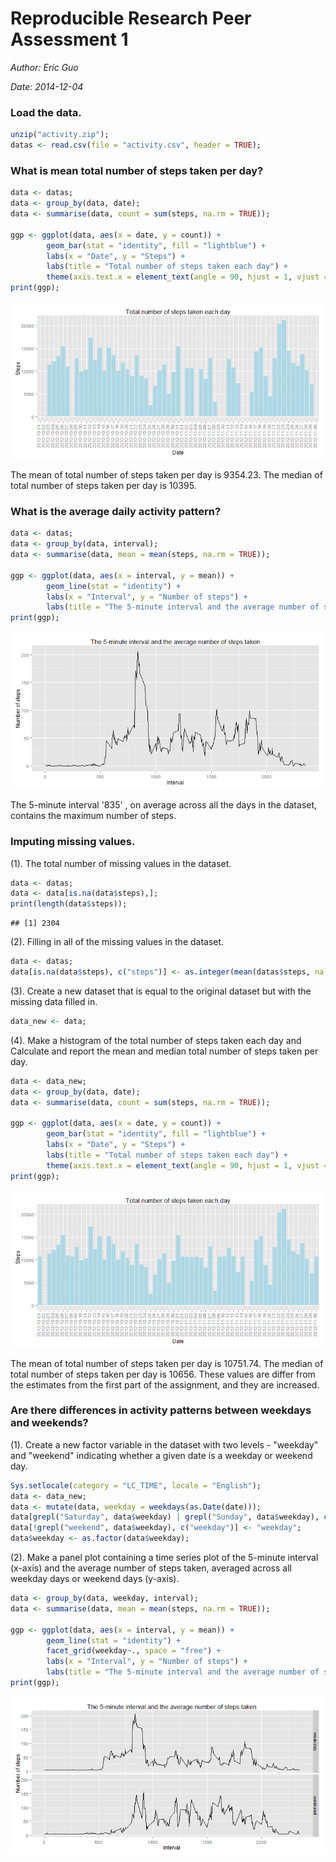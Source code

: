 Reproducible Research Peer Assessment 1
============================================
*Author: Eric Guo*

*Date: 2014-12-04*



### Load the data.


```r
unzip("activity.zip");
datas <- read.csv(file = "activity.csv", header = TRUE);
```

### What is mean total number of steps taken per day?


```r
data <- datas;
data <- group_by(data, date);
data <- summarise(data, count = sum(steps, na.rm = TRUE));

ggp <- ggplot(data, aes(x = date, y = count)) + 
        geom_bar(stat = "identity", fill = "lightblue") +
        labs(x = "Date", y = "Steps") +
        labs(title = "Total number of steps taken each day") +
        theme(axis.text.x = element_text(angle = 90, hjust = 1, vjust = 0));
print(ggp);
```

![plot of chunk unnamed-chunk-3](figure/unnamed-chunk-3-1.png) 

The mean of total number of steps taken per day is 9354.23. The median of total number of steps taken per day is 10395.

### What is the average daily activity pattern?


```r
data <- datas;
data <- group_by(data, interval);
data <- summarise(data, mean = mean(steps, na.rm = TRUE));

ggp <- ggplot(data, aes(x = interval, y = mean)) + 
        geom_line(stat = "identity") +
        labs(x = "Interval", y = "Number of steps") +
        labs(title = "The 5-minute interval and the average number of steps taken");
print(ggp);
```

![plot of chunk unnamed-chunk-4](figure/unnamed-chunk-4-1.png) 

The 5-minute interval '835' , on average across all the days in the dataset, contains the maximum number of steps.

### Imputing missing values.

(1). The total number of missing values in the dataset.


```r
data <- datas;
data <- data[is.na(data$steps),];
print(length(data$steps));
```

```
## [1] 2304
```

(2). Filling in all of the missing values in the dataset. 


```r
data <- datas;
data[is.na(data$steps), c("steps")] <- as.integer(mean(datas$steps, na.rm = TRUE));
```

(3). Create a new dataset that is equal to the original dataset but with the missing data filled in.


```r
data_new <- data;
```

(4). Make a histogram of the total number of steps taken each day and Calculate and report the mean and median total number of steps taken per day.


```r
data <- data_new;
data <- group_by(data, date);
data <- summarise(data, count = sum(steps, na.rm = TRUE));

ggp <- ggplot(data, aes(x = date, y = count)) + 
        geom_bar(stat = "identity", fill = "lightblue") +
        labs(x = "Date", y = "Steps") +
        labs(title = "Total number of steps taken each day") +
        theme(axis.text.x = element_text(angle = 90, hjust = 1, vjust = 0));
print(ggp);
```

![plot of chunk unnamed-chunk-8](figure/unnamed-chunk-8-1.png) 

The mean of total number of steps taken per day is 10751.74. The median of total number of steps taken per day is 10656. These values are differ from the estimates from the first part of the assignment, and they are increased.

### Are there differences in activity patterns between weekdays and weekends?

(1). Create a new factor variable in the dataset with two levels - "weekday" and "weekend" indicating whether a given date is a weekday or weekend day.


```r
Sys.setlocale(category = "LC_TIME", locale = "English");
data <- data_new;
data <- mutate(data, weekday = weekdays(as.Date(date)));
data[grepl("Saturday", data$weekday) | grepl("Sunday", data$weekday), c("weekday")] <- "weekend";
data[!grepl("weekend", data$weekday), c("weekday")] <- "weekday";
data$weekday <- as.factor(data$weekday);
```

(2). Make a panel plot containing a time series plot of the 5-minute interval (x-axis) and the average number of steps taken, averaged across all weekday days or weekend days (y-axis). 


```r
data <- group_by(data, weekday, interval);
data <- summarise(data, mean = mean(steps, na.rm = TRUE));

ggp <- ggplot(data, aes(x = interval, y = mean)) + 
        geom_line(stat = "identity") +
        facet_grid(weekday~., space = "free") +
        labs(x = "Interval", y = "Number of steps") +
        labs(title = "The 5-minute interval and the average number of steps taken"); 
print(ggp);
```

![plot of chunk unnamed-chunk-10](figure/unnamed-chunk-10-1.png) 


